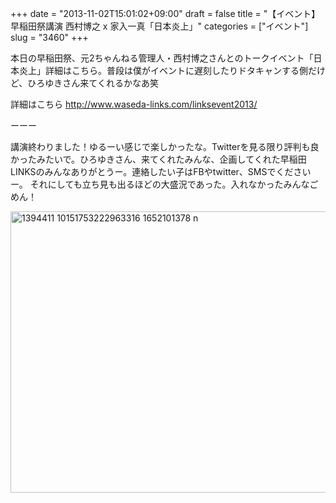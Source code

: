 +++
date = "2013-11-02T15:01:02+09:00"
draft = false
title = "【イベント】早稲田祭講演 西村博之 x 家入一真「日本炎上」"
categories = ["イベント"]
slug = "3460"
+++

本日の早稲田祭、元2ちゃんねる管理人・西村博之さんとのトークイベント「日本炎上」詳細はこちら。普段は僕がイベントに遅刻したりドタキャンする側だけど、ひろゆきさん来てくれるかなあ笑

詳細はこちら
<a href="http://www.waseda-links.com/linksevent2013/">http://www.waseda-links.com/linksevent2013/</a>

ーーー

講演終わりました！ゆるーい感じで楽しかったな。Twitterを見る限り評判も良かったみたいで。ひろゆきさん、来てくれたみんな、企画してくれた早稲田LINKSのみんなありがとうー。連絡したい子はFBやtwitter、SMSでくださいー。
それにしても立ち見も出るほどの大盛況であった。入れなかったみんなごめん！

<img src="http://ieiri.net/wordpress/wp-content/uploads/2013/11/1394411_10151753222963316_1652101378_n.jpg" alt="1394411 10151753222963316 1652101378 n" title="1394411_10151753222963316_1652101378_n.jpg" border="0" width="600" height="450" />

